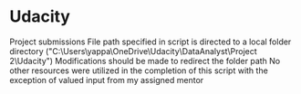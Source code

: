 # Udacity
Project submissions
File path specified in script is directed to a local folder directory ("C:\Users\yappa\OneDrive\Udacity\DataAnalyst\Project 2\Udacity")
Modifications should be made to redirect the folder path
No other resources were utilized in the completion of this script with the exception of valued input from my assigned mentor
